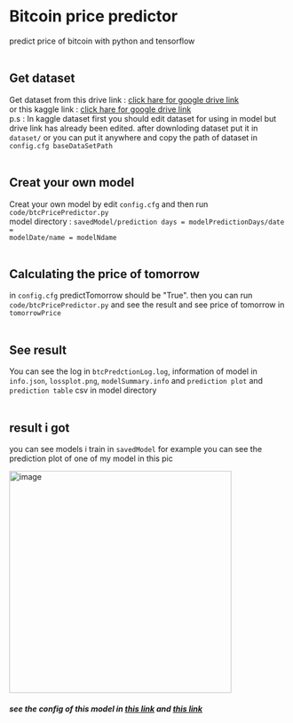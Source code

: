 # Bitcoin price predictor 
predict price of bitcoin with python and tensorflow 
<br><br>

## Get dataset
Get dataset from this drive link : <a href = 'drive.google.com'>click hare for google drive link</a><br>
or this kaggle link : <a href = 'kaggle.com'>click hare for google drive link</a><br>
p.s : In kaggle dataset first you should edit dataset for using in model but drive link has already been edited.
after downloding dataset put it in <code>dataset/</code> or you can put it anywhere and copy the path of dataset in <code>config.cfg baseDataSetPath</code><br><br>

## Creat your own model
Creat your own model by edit <code>config.cfg</code> and then run <code>code/btcPricePredictor.py</code>
<br>
model directory :  <code>savedModel/prediction days = modelPredictionDays/date = modelDate/name = modelNdame</code><br><br>

## Calculating the price of tomorrow
in <code>config.cfg</code> predictTomorrow should be "True". then you can run <code>code/btcPricePredictor.py</code> and see the result and see price of tomorrow in <code>tomorrowPrice</code><br><br>

## See result
You can see the log in <code>btcPredctionLog.log</code>, information of model in <code>info.json</code>, <code>lossplot.png</code>, <code>modelSummary.info</code> and <code>prediction plot</code> and <code>prediction table</code> csv in model directory
<br><br>

## result i got
you can see models i train in <code>savedModel</code>
for example you can see the prediction plot of one of my model in this pic


<img width="400" alt="image" src="https://user-images.githubusercontent.com/98169720/150673476-6f2a9d68-983c-4c59-b497-597a8bae703a.png">
<br>

##### see the config of this model in <a href = 'drive.google.com'>this link</a> and <a href = 'drive.google.com'>this link</a>

